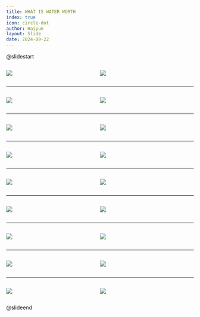 ```yaml
---
title: WHAT IS WATER WORTH
index: true
icon: circle-dot
author: Haiyue
layout: Slide
date: 2024-09-22
---
```

 
@slidestart

<div style="display:flex">
<div style="flex:1">

![](https://raw.githubusercontent.com/yclord/reading/refs/heads/master/english/Level-W/WHAT%20IS%20WATER%20WORTH/001.webp)
</div>
<div style="flex:1">

![](https://raw.githubusercontent.com/yclord/reading/refs/heads/master/english/Level-W/WHAT%20IS%20WATER%20WORTH/002.webp)
</div>
</div>

---

<div style="display:flex">
<div style="flex:1">

![](https://raw.githubusercontent.com/yclord/reading/refs/heads/master/english/Level-W/WHAT%20IS%20WATER%20WORTH/003.webp)
</div>
<div style="flex:1">

![](https://raw.githubusercontent.com/yclord/reading/refs/heads/master/english/Level-W/WHAT%20IS%20WATER%20WORTH/004.webp)
</div>
</div>

---

<div style="display:flex">
<div style="flex:1">

![](https://raw.githubusercontent.com/yclord/reading/refs/heads/master/english/Level-W/WHAT%20IS%20WATER%20WORTH/005.webp)
</div>
<div style="flex:1">

![](https://raw.githubusercontent.com/yclord/reading/refs/heads/master/english/Level-W/WHAT%20IS%20WATER%20WORTH/006.webp)
</div>
</div>

---

<div style="display:flex">
<div style="flex:1">

![](https://raw.githubusercontent.com/yclord/reading/refs/heads/master/english/Level-W/WHAT%20IS%20WATER%20WORTH/007.webp)
</div>
<div style="flex:1">

![](https://raw.githubusercontent.com/yclord/reading/refs/heads/master/english/Level-W/WHAT%20IS%20WATER%20WORTH/008.webp)
</div>
</div>

---

<div style="display:flex">
<div style="flex:1">

![](https://raw.githubusercontent.com/yclord/reading/refs/heads/master/english/Level-W/WHAT%20IS%20WATER%20WORTH/009.webp)
</div>
<div style="flex:1">

![](https://raw.githubusercontent.com/yclord/reading/refs/heads/master/english/Level-W/WHAT%20IS%20WATER%20WORTH/010.webp)
</div>
</div>

---

<div style="display:flex">
<div style="flex:1">

![](https://raw.githubusercontent.com/yclord/reading/refs/heads/master/english/Level-W/WHAT%20IS%20WATER%20WORTH/011.webp)
</div>
<div style="flex:1">

![](https://raw.githubusercontent.com/yclord/reading/refs/heads/master/english/Level-W/WHAT%20IS%20WATER%20WORTH/012.webp)
</div>
</div>

---

<div style="display:flex">
<div style="flex:1">

![](https://raw.githubusercontent.com/yclord/reading/refs/heads/master/english/Level-W/WHAT%20IS%20WATER%20WORTH/013.webp)
</div>
<div style="flex:1">

![](https://raw.githubusercontent.com/yclord/reading/refs/heads/master/english/Level-W/WHAT%20IS%20WATER%20WORTH/014.webp)
</div>
</div>

---

<div style="display:flex">
<div style="flex:1">

![](https://raw.githubusercontent.com/yclord/reading/refs/heads/master/english/Level-W/WHAT%20IS%20WATER%20WORTH/015.webp)
</div>
<div style="flex:1">

![](https://raw.githubusercontent.com/yclord/reading/refs/heads/master/english/Level-W/WHAT%20IS%20WATER%20WORTH/016.webp)
</div>
</div>

---

<div style="display:flex">
<div style="flex:1">

![](https://raw.githubusercontent.com/yclord/reading/refs/heads/master/english/Level-W/WHAT%20IS%20WATER%20WORTH/017.webp)
</div>
<div style="flex:1">

![](https://raw.githubusercontent.com/yclord/reading/refs/heads/master/english/Level-W/WHAT%20IS%20WATER%20WORTH/018.webp)
</div>
</div>

@slideend